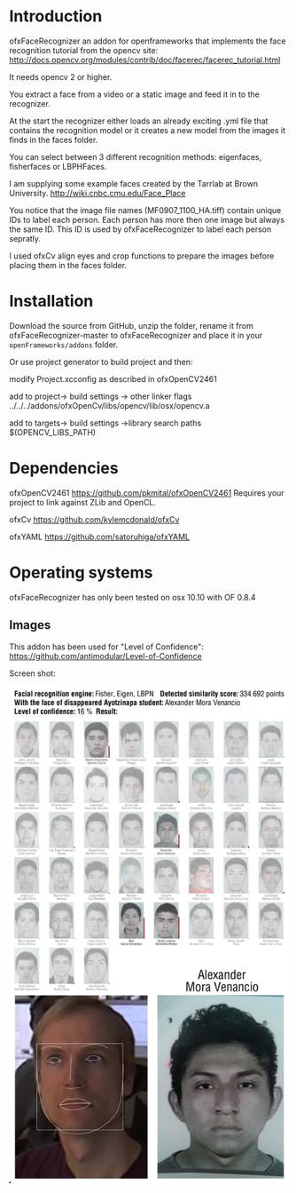 # Introduction

ofxFaceRecognizer an addon for openframeworks that implements the face recognition tutorial from the opencv site:
http://docs.opencv.org/modules/contrib/doc/facerec/facerec_tutorial.html

It needs opencv 2 or higher.

You extract a face from a video or a static image and feed it in to the recognizer.

At the start the recognizer either loads an already exciting .yml file that contains the recognition model or it creates a new model from the images it finds in the faces folder.

You can select between 3 different recognition methods: eigenfaces, fisherfaces or LBPHFaces.

I am supplying some example faces created by the Tarrlab at Brown University.
http://wiki.cnbc.cmu.edu/Face_Place

You notice that the image file names (MF0907_1100_HA.tiff) contain unique IDs to label each person.
Each person has more then one image but always the same ID. This ID is used by ofxFaceRecognizer to label each person sepratly.

I used ofxCv align eyes and crop functions to prepare the images before placing them in the faces folder.


# Installation

Download the source from GitHub, unzip the folder, rename it from ofxFaceRecognizer-master to ofxFaceRecognizer and place it in your `openFrameworks/addons` folder.

Or use project generator to build project and then:

modify Project.xcconfig as described in ofxOpenCV2461

add to
project-> build settings -> other linker flags
../../../addons/ofxOpenCv/libs/opencv/lib/osx/opencv.a

add to
targets-> build settings ->library search paths
$(OPENCV_LIBS_PATH)


# Dependencies

ofxOpenCV2461
https://github.com/pkmital/ofxOpenCV2461
Requires your project to link against ZLib and OpenCL.

ofxCv
https://github.com/kylemcdonald/ofxCv

ofxYAML
https://github.com/satoruhiga/ofxYAML


# Operating systems

ofxFaceRecognizer has only been tested on osx 10.10 with OF 0.8.4

## Images
This addon has been used for "Level of Confidence":
<https://github.com/antimodular/Level-of-Confidence>

Screen shot:

![](https://raw.githubusercontent.com/antimodular/ofxFaceRecognizer/master/Screen_Shot.png)